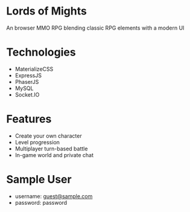 # Lords of Mights

An browser MMO RPG blending classic RPG elements with a modern UI

# Technologies
- MaterializeCSS
- ExpressJS
- PhaserJS
- MySQL
- Socket.IO

# Features
- Create your own character
- Level progression
- Multiplayer turn-based battle
- In-game world and private chat

# Sample User
- username: guest@sample.com
- password: password
